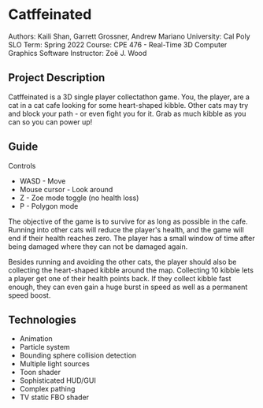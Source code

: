 Catffeinated
============

Authors: Kaili Shan, Garrett Grossner, Andrew Mariano
University: Cal Poly SLO
Term: Spring 2022
Course: CPE 476 - Real-Time 3D Computer Graphics Software
Instructor: Zoë J. Wood


Project Description
-------------------

Catffeinated is a 3D single player collectathon game. You,
the player, are a cat in a cat cafe looking for some 
heart-shaped kibble. Other cats may try and block your 
path - or even fight you for it. Grab as much kibble as 
you can so you can power up! 

Guide
-----
Controls
* WASD - Move
* Mouse cursor - Look around
* Z - Zoe mode toggle (no health loss)
* P - Polygon mode

The objective of the game is to survive for as long as
possible in the cafe. Running into other cats will reduce 
the player's health, and the game will end if their health 
reaches zero. The player has a small window of time after 
being damaged where they can not be damaged again.

Besides running and avoiding the other cats, the player 
should also be collecting the heart-shaped kibble around 
the map. Collecting 10 kibble lets a player get one of 
their health points back. If they collect kibble fast 
enough, they can even gain a huge burst in speed as well 
as a permanent speed boost.

Technologies
------------
* Animation
* Particle system
* Bounding sphere collision detection
* Multiple light sources
* Toon shader
* Sophisticated HUD/GUI
* Complex pathing
* TV static FBO shader
